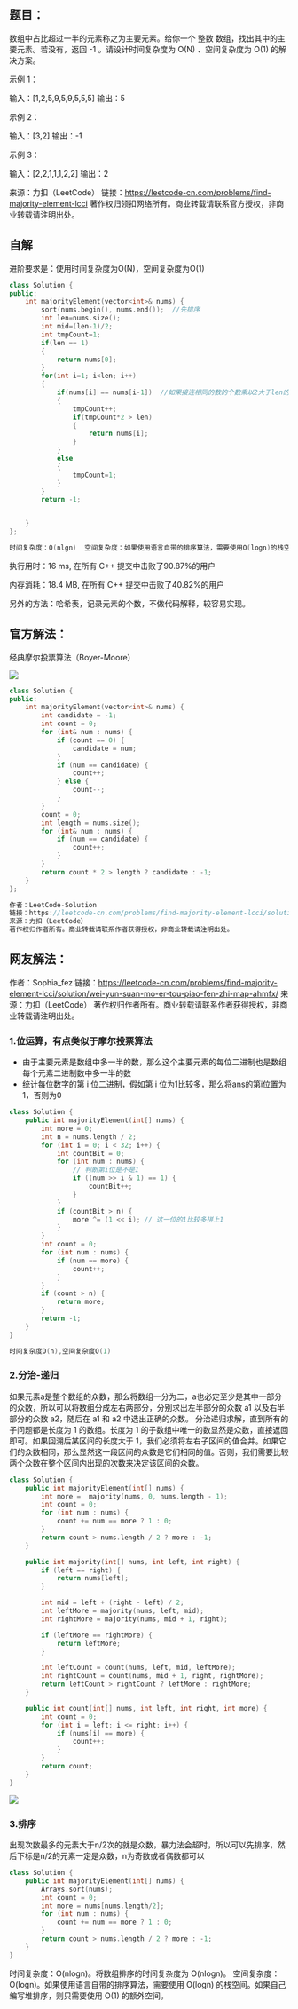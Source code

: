 







## 题目：

数组中占比超过一半的元素称之为主要元素。给你一个 整数 数组，找出其中的主要元素。若没有，返回 -1 。请设计时间复杂度为 O(N) 、空间复杂度为 O(1) 的解决方案。

 

示例 1：

输入：[1,2,5,9,5,9,5,5,5]
输出：5



示例 2：

输入：[3,2]
输出：-1



示例 3：

输入：[2,2,1,1,1,2,2]
输出：2

来源：力扣（LeetCode）
链接：https://leetcode-cn.com/problems/find-majority-element-lcci
著作权归领扣网络所有。商业转载请联系官方授权，非商业转载请注明出处。



## 自解

进阶要求是：使用时间复杂度为O(N)，空间复杂度为O(1)

```c++
class Solution {
public:
    int majorityElement(vector<int>& nums) {
        sort(nums.begin(), nums.end());  //先排序
        int len=nums.size();
        int mid=(len-1)/2;
        int tmpCount=1;
        if(len == 1)
        {
            return nums[0];
        }
        for(int i=1; i<len; i++)
        {
            if(nums[i] == nums[i-1])  //如果接连相同的数的个数乘以2大于len的话，那么他就是大于一半的数，这里用乘法就是避免小数比较
            {
                tmpCount++;
                if(tmpCount*2 > len)
                {
                    return nums[i];
                }
            }
            else
            {
                tmpCount=1;
            }
        }
        return -1;


    }
};

时间复杂度：O(nlgn)  空间复杂度：如果使用语言自带的排序算法，需要使用O(logn)的栈空间，自己实现排序可以O(1)
```

执行用时：16 ms, 在所有 C++ 提交中击败了90.87%的用户

内存消耗：18.4 MB, 在所有 C++ 提交中击败了40.82%的用户



另外的方法：哈希表，记录元素的个数，不做代码解释，较容易实现。



## 官方解法：

经典摩尔投票算法（Boyer-Moore）

![](C:\kuangStudy\图片\23.主要元素2.png)



```c++
class Solution {
public:
    int majorityElement(vector<int>& nums) {
        int candidate = -1;
        int count = 0;
        for (int& num : nums) {
            if (count == 0) {
                candidate = num;
            }
            if (num == candidate) {
                count++;
            } else {
                count--;
            }
        }
        count = 0;
        int length = nums.size();
        for (int& num : nums) {
            if (num == candidate) {
                count++;
            }
        }
        return count * 2 > length ? candidate : -1;
    }
};

作者：LeetCode-Solution
链接：https://leetcode-cn.com/problems/find-majority-element-lcci/solution/zhu-yao-yuan-su-by-leetcode-solution-xr1p/
来源：力扣（LeetCode）
著作权归作者所有。商业转载请联系作者获得授权，非商业转载请注明出处。
```





## 网友解法：

作者：Sophia_fez
链接：https://leetcode-cn.com/problems/find-majority-element-lcci/solution/wei-yun-suan-mo-er-tou-piao-fen-zhi-map-ahmfx/
来源：力扣（LeetCode）
著作权归作者所有。商业转载请联系作者获得授权，非商业转载请注明出处。



### 1.位运算，有点类似于摩尔投票算法

- 由于主要元素是数组中多一半的数，那么这个主要元素的每位二进制也是数组每个元素二进制数中多一半的数
- 统计每位数字的第 i 位二进制，假如第 i 位为1比较多，那么将ans的第i位置为1，否则为0



```C++
class Solution {
    public int majorityElement(int[] nums) {
        int more = 0;
        int n = nums.length / 2;
        for (int i = 0; i < 32; i++) {
            int countBit = 0;
            for (int num : nums) {
                // 判断第i位是不是1
                if ((num >> i & 1) == 1) {
                    countBit++;
                }
            }
            if (countBit > n) {
                more ^= (1 << i); // 这一位的1比较多拼上1
            }
        }
        int count = 0;
        for (int num : nums) {
            if (num == more) {
                count++;
            }
        }
        if (count > n) {
            return more;
        }
        return -1;
    }
}

时间复杂度O(n),空间复杂度O(1)

```



### 2.分治-递归

如果元素a是整个数组的众数，那么将数组一分为二，a也必定至少是其中一部分的众数，所以可以将数组分成左右两部分，分别求出左半部分的众数 a1 以及右半部分的众数 a2，随后在 a1 和 a2 中选出正确的众数。
分治递归求解，直到所有的子问题都是长度为 1 的数组。长度为 1 的子数组中唯一的数显然是众数，直接返回即可。如果回溯后某区间的长度大于 1，我们必须将左右子区间的值合并。如果它们的众数相同，那么显然这一段区间的众数是它们相同的值。否则，我们需要比较两个众数在整个区间内出现的次数来决定该区间的众数。

```c++
class Solution {
    public int majorityElement(int[] nums) {
        int more =  majority(nums, 0, nums.length - 1);
        int count = 0;
        for (int num : nums) {
            count += num == more ? 1 : 0;
        }
        return count > nums.length / 2 ? more : -1;
    }

    public int majority(int[] nums, int left, int right) {
        if (left == right) {
            return nums[left];
        }

        int mid = left + (right - left) / 2;
        int leftMore = majority(nums, left, mid);
        int rightMore = majority(nums, mid + 1, right);

        if (leftMore == rightMore) {
            return leftMore;
        }

        int leftCount = count(nums, left, mid, leftMore);
        int rightCount = count(nums, mid + 1, right, rightMore);
        return leftCount > rightCount ? leftMore : rightMore;
    }

    public int count(int[] nums, int left, int right, int more) {
        int count = 0;
        for (int i = left; i <= right; i++) {
            if (nums[i] == more) {
                count++;
            }
        }
        return count;
    }
}
```

![](C:\kuangStudy\图片\23.主要元素1.png)



### 3.排序

出现次数最多的元素大于n/2次的就是众数，暴力法会超时，所以可以先排序，然后下标是n/2的元素一定是众数，n为奇数或者偶数都可以

```c++
class Solution {
    public int majorityElement(int[] nums) {
        Arrays.sort(nums);
        int count = 0;
        int more = nums[nums.length/2];
        for (int num : nums) {
            count += num == more ? 1 : 0;
        }
        return count > nums.length / 2 ? more : -1;
    }
}

```

时间复杂度：O(nlogn)。将数组排序的时间复杂度为 O(nlogn)。
空间复杂度：O(logn)。如果使用语言自带的排序算法，需要使用 O(logn) 的栈空间。如果自己编写堆排序，则只需要使用 O(1) 的额外空间。

